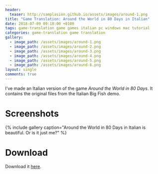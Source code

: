 ```yaml
---
header:
  teaser: http://samplasion.github.io/assets/images/around-1.png
title: "Game Translation: Around the World in 80 Days in Italian"
date: 2018-07-09 09:18:00 +0100
tags: game-translation game games italian pc windows mac tutorial
categories: game-translation game translation
gallery:
  - image_path: /assets/images/around-1.png
  - image_path: /assets/images/around-2.png
  - image_path: /assets/images/around-3.png
  - image_path: /assets/images/around-4.png
  - image_path: /assets/images/around-5.png
  - image_path: /assets/images/around-6.png
layout: single
comments: true
---
```

I've made an Italian version of the game *Around the World in 80 Days*. It contains the original files from the Italian Big Fish demo.
<!--more-->

Screenshots
===========

{% include gallery caption="Around the World in 80 Days in Italian is beautiful. Or is it just me?" %}


Download
========

Download it [here](/projects/around-the-world-in-80-days-italian/).
